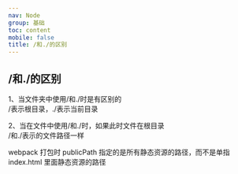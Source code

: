 ```yaml
---
nav: Node
group: 基础
toc: content
mobile: false
title: /和./的区别
---
```


## /和./的区别

1、当文件夹中使用/和./时是有区别的<br/>
/表示根目录，./表示当前目录<br/>

2、当在文件中使用/和./时，如果此时文件在根目录 <br/>
/和./表示的文件路径一样<br/>

webpack 打包时 publicPath 指定的是所有静态资源的路径，而不是单指 index.html 里面静态资源的路径

